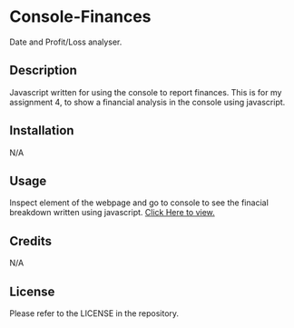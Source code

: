 # Console-Finances
Date and Profit/Loss analyser.

## Description
Javascript written for using the console to report finances. This is for my assignment 4, to show a financial analysis in the console using javascript.

## Installation

N/A
## Usage
Inspect element of the webpage and go to console to see the finacial breakdown written using javascript.
[Click Here to view.](https://chriscds.github.io/Console-Finances/index.html)


## Credits

N/A

## License

Please refer to the LICENSE in the repository.
